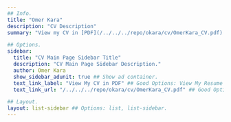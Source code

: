 ```yaml
---
## Info.
title: "Omer Kara"
description: "CV Description"
summary: "View my CV in [PDF](/../../../repo/okara/cv/OmerKara_CV.pdf) &nbsp; <i class='fas fa-file-pdf'></i>"

## Options.
sidebar:
  title: "CV Main Page Sidebar Title"
  description: "CV Main Page Sidebar Description."
  author: Omer Kara
  show_sidebar_adunit: true ## Show ad container.
  text_link_label: "View My CV in PDF" ## Good Options: View My Resume in PDF.
  text_link_url: "/../../../repo/okara/cv/OmerKara_CV.pdf" ## Good Options: None yet.

## Layout.
layout: list-sidebar ## Options: list, list-sidebar.
---
```

